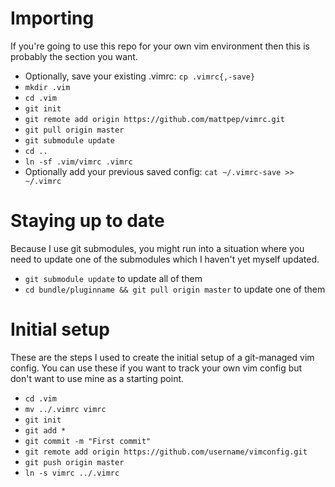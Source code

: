 # Importing
If you're going to use this repo for your own vim environment then this is probably the section you want.

* Optionally, save your existing .vimrc: `cp .vimrc{,-save}`
* `mkdir .vim`
* `cd .vim`
* `git init`
* `git remote add origin https://github.com/mattpep/vimrc.git`
* `git pull origin master`
* `git submodule update`
* `cd ..`
* `ln -sf .vim/vimrc .vimrc`
* Optionally add your previous saved config: `cat ~/.vimrc-save >> ~/.vimrc`

# Staying up to date
Because I use git submodules, you might run into a situation where you need to update one of the submodules
which I haven't yet myself updated.
* `git submodule update` to update all of them
* `cd bundle/pluginname && git pull origin master` to update one of them

# Initial setup
These are the steps I used to create the initial setup of a git-managed vim config. You can use these if you want to
track your own vim config but don't want to use mine as a starting point.

* `cd .vim`
* `mv ../.vimrc vimrc`
* `git init`
* `git add *`
* `git commit -m "First commit"`
* `git remote add origin https://github.com/username/vimconfig.git`
* `git push origin master`
* `ln -s vimrc ../.vimrc`
